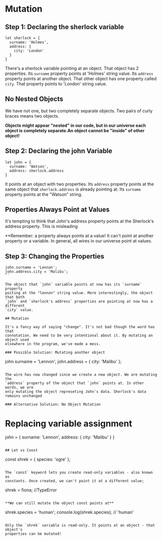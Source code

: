 # Mutation

## Step 1: Declaring the sherlock variable

```
let sherlock = {
  surname: 'Holmes',
  address: {
    city: 'London'
  }
}
```

There's a sherlock variable pointing at an object. That object has 2 properties.
Its `surname` property points at 'Holmes' string value. Its `address` property
points at another object. That other object has one property called `city`.
That property points to 'London' string value.

## No Nested Objects

We have not one, but *two* completely separate objects. Two pairs of curly braces
means two objects.

**Objects might appear "nested" in our code, but in our universe each object is
completely separate.An object cannot be "inside" of other object!**

## Step 2: Declaring the john Variable

```
let john = {
  surname: 'Watson',
  address: sherlock.address
}
```

It points at an object with two properties. Its `address` property points at 
the same object that `sherlock.address` is already pointing at. Its `surname`
property points at the "Watson" string.

## Properties Always Point at Values

It's tempting to think that John's address property points at the Sherlock's
address property. This is misleading

**Remember: a property always points at a value! It can't point at another
property or a variable. In general, all wires in our universe point at values.

## Step 3: Changing the Properties
```
john.surname = 'Lennon';
john.address.city = 'Malibu';
``

The object that `john` variable points at now has its `surname` property
poiting at the "lennon" string value. More interestingly, the object that both
`john` and `sherlock's address` properties are pointing at now has a different
`city` value.

## Mutation

It's a fancy way of saying "change". It's not bad though the word has that
connotation. We need to be very intentional about it. By mutating an object used
elsewhere in the program, we've made a mess.

### Possible Solution: Mutating another object
```
john.surname = 'Lennon';
john.address = { city: 'Malibu' };
```

The wire has now changed since we create a new object. We are mutating the
`address` property of the object that `john` points at. In other words, we are
only mutating the object represeting John's data. Sherlock's data remains unchanged

### Alternative Solution: No Object Mutation
```
# Replacing variable assignment
john = {
  surname: 'Lennon',
  address: { city: 'Malibu' }
}
```

## Let vs Const
```
const shrek = { species: 'ogre' };
```

The `const` keyword lets you create read-only variables - also known as
constants. Once created, we can't point it at a different value;

```
shrek = fiona; //TypeError
```

**We can still mutate the object const points at**

```
shrek.species = 'human';
console.log(shrek.species); // 'human'
```

Only the `shrek` variable is read-only. It points at an object - that object's
properties can be mutated!


